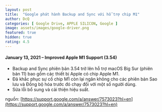 ```yaml
---
layout: post
title:  "Google phát hành Backup and Sync với hỗ trợ chip M1"
author: DcQ
categories: [ Google Drive, APPLE SILICON, Google ]
image: assets/images/google-driver.png
featured: true
hidden: true
rating: 4.5
---
```


#### January 13, 2021 – Improved Apple M1 Support (3.54)

- Backup and Sync phiên bản 3.54 trở lên hỗ trợ macOS Big Sur (phiên bản 11) bao gồm các thiết bị Apple có chip Apple M1.
- Đã khắc phục sự cố chip M1 còn lại ngăn không cho các phiên bản Sao lưu và Đồng bộ hóa trước đó chạy đối với một số người dùng.
- Sửa lỗi bổ sung và cải thiện hiệu suất.

nguồn: [https://support.google.com/a/answer/7573023?hl=en](https://support.google.com/a/answer/7573023?hl=en)
